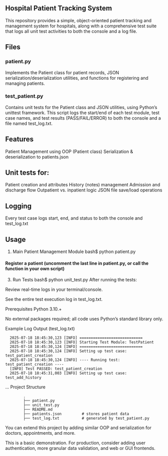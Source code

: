 ## Hospital Patient Tracking System
This repository provides a simple, object-oriented patient tracking and management system for hospitals, along with a comprehensive test suite that logs all unit test activities to both the console and a log file.

## Files
### patient.py
Implements the Patient class for patient records, JSON serialization/deserialization utilities, and functions for registering and managing patients.

### test_patient.py
Contains unit tests for the Patient class and JSON utilities, using Python’s unittest framework.
This script logs the start/end of each test module, test case names, and test results (PASS/FAIL/ERROR) to both the console and a file named test_log.txt.

## Features
Patient Management using OOP (Patient class)
Serialization & deserialization to patients.json

## Unit tests for:
Patient creation and attributes
History (notes) management
Admission and discharge flow
Outpatient vs. inpatient logic
JSON file save/load operations

## Logging
Every test case logs start, end, and status to both the console and test_log.txt

## Usage
1. Main Patient Management Module
bash$ python patient.py
#### Register a patient (uncomment the last line in patient.py, or call the function in your own script)

3. Run Tests
bash$ python unit_test.py
After running the tests:

Review real-time logs in your terminal/console.

See the entire test execution log in test_log.txt.

Prerequisites
Python 3.10.+

No external packages required; all code uses Python’s standard library only.

Example Log Output (test_log.txt)

      2025-07-18 18:45:30,123 [INFO] ============================
      2025-07-18 18:45:30,123 [INFO] Starting Test Module: TestPatient
      2025-07-18 18:45:30,124 [INFO] ============================
      2025-07-18 18:45:30,124 [INFO] Setting up test case: test_patient_creation
      2025-07-18 18:45:30,124 [INFO] ---- Running test: test_patient_creation ----
      [INFO] Test PASSED: test_patient_creation
      2025-07-18 18:45:31,003 [INFO] Setting up test case: test_add_history
...
Project Structure

            .
            ├── patient.py
            ├── unit_test.py
            ├── README.md
            ├── patients.json         # stores patient data
            ├── test_log.txt          # generated by test_patient.py
           
          
You can extend this project by adding similar OOP and serialization for doctors, appointments, and more.

This is a basic demonstration. For production, consider adding user authentication, more granular data validation, and web or GUI frontends.


